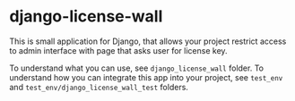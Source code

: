 # django-license-wall

This is small application for Django, that allows your project
restrict access to admin interface with page that asks user for license key.

To understand what you can use, see `django_license_wall` folder.
To understand how you can integrate this app into your project,
see `test_env` and `test_env/django_license_wall_test` folders.

